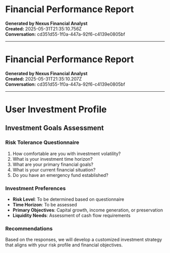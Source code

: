 # Financial Performance Report

**Generated by Nexus Financial Analyst**  
**Created:** 2025-05-31T21:35:10.756Z  
**Conversation:** cd351d55-1f0a-447a-92f6-c4139e0805bf

---

# Financial Performance Report

**Generated by Nexus Financial Analyst**  
**Created:** 2025-05-31T21:35:10.207Z  
**Conversation:** cd351d55-1f0a-447a-92f6-c4139e0805bf

---

# User Investment Profile

## Investment Goals Assessment

### Risk Tolerance Questionnaire
1. How comfortable are you with investment volatility?
2. What is your investment time horizon?
3. What are your primary financial goals?
4. What is your current financial situation?
5. Do you have an emergency fund established?

### Investment Preferences
- **Risk Level**: To be determined based on questionnaire
- **Time Horizon**: To be assessed
- **Primary Objectives**: Capital growth, income generation, or preservation
- **Liquidity Needs**: Assessment of cash flow requirements

### Recommendations
Based on the responses, we will develop a customized investment strategy that aligns with your risk profile and financial objectives.